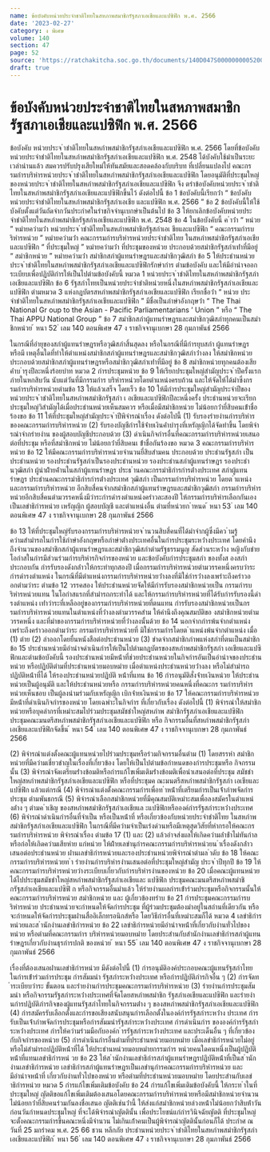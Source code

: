 ```yaml
---
name: ข้อบังคับหน่วยประจำชาติไทยในสหภาพสมาชิกรัฐสภาเอเชียและแปซิฟิก พ.ศ. 2566
date: '2023-02-27'
category: ง พิเศษ
volume: 140
section: 47
page: 52
source: 'https://ratchakitcha.soc.go.th/documents/140D047S0000000005200.pdf'
draft: true
---
```


# ข้อบังคับหน่วยประจำชาติไทยในสหภาพสมาชิกรัฐสภาเอเชียและแปซิฟิก พ.ศ. 2566

ข้อบังคับ หน่วยประจ ําชําติไทยในสหภําพสมําชิกรัฐสภําเอเชียและแปซิฟิก พ.ศ. 2566 โดยที่ข้อบังคับหน่วยประจําชําติไทยในสหภําพสมําชิกรัฐสภําเอเชียและแปซิฟิก พ.ศ. 2548 ได้บังคับใช้มําเป็นระยะเวลํานํานแล้ว สมควรปรับปรุงเสียใหม่ให้ทันสมัยและสอดคล้องกับบริบท ที่เปลี่ยนแปลงไป คณะกรรมกํารบริหํารหน่วยประจ ําชําติไทยในสหภําพสมําชิกรัฐสภําเอเชียและแปซิฟิก โดยอนุมัติที่ประชุมใหญ่ของหน่วยประจ ําชําติไทยในสหภําพสมําชิกรัฐสภําเอเชียและแปซิฟิก จึง ตรําข้อบังคับหน่วยประจ ําชําติไทยในสหภําพสมําชิกรัฐสภําเอเชียและแปซิฟิกขึ้นไว้ ดังต่อไปนี้ ข้อ 1 ข้อบังคับนี้เรียกว่ํา “ ข้อบังคับหน่วยประจําชําติไทยในสหภําพสมําชิกรัฐสภําเอเชีย และแปซิฟิก พ.ศ. 2566 ” ข้อ 2 ข้อบังคับนี้ให้ใช้บังคับตั้งแต่วันถัดจํากวันประกําศในรําชกิจจํานุเบกษําเป็นต้นไป ข้อ 3 ให้ยกเลิกข้อบังคับหน่วยประจําชําติไทยในสหภําพสมําชิกรัฐสภําเอเชียและแปซิฟิก พ.ศ. 2548 ข้อ 4 ในข้อบังคับนี้ ค ําว่ํา “ หน่วย ” หมํายควํามว่ํา หน่วยประจ ําชําติไทยในสหภําพสมําชิกรัฐสภําเอเ ชียและแปซิฟิก “ คณะกรรมกํารบริหํารหน่วย ” หมํายควํามว่ํา คณะกรรมกํารบริหํารหน่วยประจําชําติไทย ในสหภําพสมําชิกรัฐสภําเอเชียและแปซิฟิก “ ที่ประชุมใหญ่ ” หมํายควํามว่ํา ที่ประชุมของหน่วย ประกอบด้วยสมําชิกรัฐสภําเท่ําที่มีอยู่ “ สมําชิกหน่วย ” หมํายควํามว่ํา สมําชิกสภําผู้แทนรําษฎรและสมําชิกวุฒิสภํา ข้อ 5 ให้ประธํานหน่วยประจ ําชําติไทยในสหภําพสมําชิกรัฐสภําเอเชียและแปซิฟิกรักษํากําร ตํามข้อบังคับ และให้มีอํานําจออกระเบียบเพื่อปฏิบัติกํารให้เป็นไปตํามข้อบังคับนี้ หมวด 1 หน่วยประจ ําชําติไทยในสหภําพสมําชิกรัฐสภําเอเชียและแปซิฟิก ข้อ 6 รัฐสภําไทยเป็นหน่วยประจําชําติหน่วยหนึ่งในสหภําพสมําชิกรัฐสภําเอเชียและ แปซิฟิก ตํามหมวด 3 แห่งกฎบัตรสหภําพสมําชิกรัฐสภําเอเชียและแปซิฟิก เรียกชื่อว่ํา “ หน่วย ประจําชําติไทยในสหภําพสมําชิกรัฐสภําเอเชียและแปซิฟิก ” มีชื่อเป็นภําษําอังกฤษว่ํา “ The Thai National Gr oup to the Asian - Pacific Parliamentarians ’ Union ” หรือ “ The Thai APPU National Group ” ข้อ 7 สมําชิกสภําผู้แทนรําษฎรและสมําชิกวุฒิสภําทุกคนเป็นสมําชิกหน่วย ้ หนา 52 ่ เลม 140 ตอนพิเศษ 47 ง ราชกิจจานุเบกษา 28 กุมภาพันธ์ 2566

ในกรณีที่อํายุของสภําผู้แทนรําษฎรหรือวุฒิสภําสิ้นสุดลง หรือในกรณีที่มีกํารยุบสภํา ผู้แทนรําษฎร หรือมี เหตุอื่นใดที่ทําให้ตําแหน่งสมําชิกสภําผู้แทนรําษฎรและสมําชิกวุฒิสภําว่ํางลง ให้สมําชิกหน่วยประกอบด้วยสมําชิกสภําผู้แทนรําษฎรหรือสมําชิกวุฒิสภําเท่ําที่มีอยู่ ข้อ 8 สมําชิกหน่วยทุกคนต้องเสียค่ําบ ํารุงปีละหนึ่งร้อยบําท หมวด 2 กํารประชุมหน่วย ข้อ 9 ให้เรียกประชุมใหญ่สํามัญประจ ําปีครั้งแรกภํายในหกสิบวัน นับแต่วันที่มีกรรมกําร บริหํารหน่วยโดยตําแหน่งครบถ้วน และให้จัดให้ได้มําซึ่งกรรมกํารบริหํารหน่วยตํามข้อ 13 ให้แล้วเสร็จ โดยเร็ว ข้อ 10 ให้มีกํารประชุมใหญ่สํามัญประจําปีของหน่วยประจ ําชําติไทยในสหภําพสมําชิกรัฐสภํา เ อเชียและแปซิฟิกปีละหนึ่งครั้ง ประธํานหน่วยจะเรียกประชุมใหญ่วิสํามัญได้เมื่อประธํานหน่วยเห็นสมควร หรือเมื่อมีสมําชิกหน่วย ไม่น้อยกว่ํายี่สิบคนเข้ําชื่อร้องขอ ข้อ 11 ให้ที่ประชุมใหญ่สํามัญประจ ําปีพิจํารณําเรื่อง ดังต่อไปนี้ (1) รับรองรํายงํานกํารบริหํารของคณะกรรมกํารบริหํารหน่วย (2) รับรองบัญชีกํารใช้จ่ํายเงินค่ําบํารุงที่เหรัญญิกได้จัดทําขึ้น โดยพิจํารณําจํากรํายงําน ของผู้สอบบัญชีประกอบด้วย (3) ดําเนินกิจกํารอื่นที่คณะกรรมกํารบริหํารหน่วยเสนอต่อที่ประชุม หรือที่สมําชิกหน่วย ไม่น้อยกว่ํายี่สิบคนเ ข้ําชื่อกันร้องขอ หมวด 3 คณะกรรมกํารบริหํารหน่วย ข้อ 12 ให้มีคณะกรรมกํารบริหํารหน่วยจํานวนยี่สิบสํามคน ประกอบด้วย ประธํานรัฐสภํา เป็นประธํานหน่วย รองประธํานรัฐสภําเป็นรองประธํานหน่วย รองประธํานสภําผู้แทนรําษฎร รองประธํานวุฒิสภํา ผู้นําฝ่ํายค้ํานในสภําผู้แทนรําษฎร ประธ ํานคณะกรรมําธิกํารกํารต่ํางประเทศ สภําผู้แทนรําษฎร ประธํานคณะกรรมําธิกํารกํารต่ํางประเทศ วุฒิสภํา เป็นกรรมกํารบริหํารหน่วย โดยต ําแหน่ง และกรรมกํารบริหํารหน่วย อีกสิบสี่คนจํากสมําชิกสภําผู้แทนรําษฎรและสมําชิกวุฒิสภํา กรรมกํารบริหํารหน่วยอีกสิบสี่คนตํามวรรคหนึ่งมีวําระกํารดํารงตําแหน่งครําวละสองปี ให้กรรมกํารบริหํารเลือกกันเองเป็นเลขําธิกํารหน่วย เหรัญญิก ผู้สอบบัญชี และตําแหน่งอื่น ตํามที่หน่วยก ําหนด ้ หนา 53 ่ เลม 140 ตอนพิเศษ 47 ง ราชกิจจานุเบกษา 28 กุมภาพันธ์ 2566

ข้อ 13 ให้ที่ประชุมใหญ่รับรองกรรมกํารบริหํารหน่วยจ ํานวนสิบสี่คนที่ได้มําจํากผู้ซึ่งมีคว ํามรู้ ควํามสํามํารถในกํารใช้ภําษําอังกฤษหรือภําษําต่ํางประเทศอื่นในกํารประชุมระหว่ํางประเทศ โดยคํานึงถึงจํานวนของสมําชิกสภําผู้แทนรําษฎรและสมําชิกวุฒิสภําตํามรัฐธรรมนูญ สัดส่วนระหว่ําง หญิงกับชําย โอกําสในกํารมีส่วนร่วมกํารบริหํารกิจกํารของหน่วย และข้อบังคับกํารประชุมสภํา ของทั้งส องสภําประกอบกัน กํารรับรองดังกล่ําวให้กระทําทุกสองปี เมื่อกรรมกํารบริหํารหน่วยตํามวรรคหนึ่งครบวําระ กํารดํารงตําแหน่ง ในกรณีที่มีตําแหน่งกรรมกํารบริหํารหน่วยว่ํางลงที่มิใช่กํารว่ํางลงเพรําะถึงครําวออกตํามวําระ ตํามข้อ 12 วรรคสอง ให้ประธํานหน่วยจัดให้มีกํารรับรองสมําชิกหน่วยเป็น กรรมกํารบริหํารหน่วยแทน ในโอกําสแรกที่สํามํารถกระทําได้ และให้กรรมกํารบริหํารหน่วยที่ได้รับกํารรับรองนี้ดํารงตําแหน่ง เท่ําวําระที่เหลืออยู่ของกรรมกํารบริหํารหน่วยที่ตนแทน กํารรับรองสมําชิกหน่วยเป็นกรรมกํารบริหํารหน่วยแทนในตําแหน่งที่ว่ํางลงตํามวรรคสําม ให้คํานึงถึงคุณสมบัติขอ งสมําชิกหน่วยตํามวรรคหนึ่ง และที่มําของกรรมกํารบริหํารหน่วยที่ว่ํางลงนั้นด้วย ข้อ 14 นอกจํากกํารพ้นจํากตําแหน่งเพรําะถึงครําวออกตํามวําระ กรรมกํารบริหํารหน่วยที่ มิใช่กรรมกํารโดยต ําแหน่งพ้นจํากตําแหน่ง เมื่อ (1) ตําย (2) ลําออกโดยยื่นหนังสือต่อประธํานหน่วย (3) ขําดจํากสมําชิกภําพแห่งสภําที่ตนเป็นสมําชิก ข้อ 15 ประธํานหน่วยมีอํานําจดําเนินกํารให้เป็นไปตํามกฎบัตรของสหภําพสมําชิกรัฐสภํา เอเชียและแปซิฟิกและตํามข้อบังคับนี้ รองประธํานหน่วยมีหน้ําที่ช่วยประธํานหน่วยในกิจกํารอันเป็นอํานําจของประธํานหน่วย หรือปฏิบัติตํามที่ประธํานหน่วยมอบหมําย เมื่อตําแหน่งประธํานหน่วยว่ํางลง หรือไม่สํามํารถปฏิบัติหน้ําที่ได้ ให้รองประธํานหน่วยปฏิบัติ หน้ําที่แทน ข้อ 16 กํารอนุมัติสั่งจ่ํายเงินหน่วย ให้ประธํานหน่วยเป็นผู้อนุมัติ และให้ประธํานหน่วยหรือ กรรมกํารบริหํารหน่วยคนหนึ่งที่คณะกร รมกํารบริหํารหน่วยเห็นชอบ เป็นผู้ลงนํามร่วมกับเหรัญญิก เบิกจ่ํายเงินหน่วย ข้อ 17 ให้คณะกรรมกํารบริหํารหน่วยมีหน้ําที่ดําเนินกิจกํารของหน่วย โดยเฉพําะในกิจกําร ที่เกี่ยวกับเรื่อง ดังต่อไปนี้ (1) พิจํารณําให้สมําชิกหน่วยหรือบุคลํากรที่เหมําะสมไปร่วมประชุมสมัชชําใหญ่สหภําพ สมําชิกรัฐสภําเอเชียและแปซิฟิก ประชุมคณะมนตรีสหภําพสมําชิกรัฐสภําเอเชียและแปซิฟิก หรือ กิจกรรมอื่นที่สหภําพสมําชิกรัฐสภําเอเชียและแปซิฟิกจัดขึ้น ้ หนา 54 ่ เลม 140 ตอนพิเศษ 47 ง ราชกิจจานุเบกษา 28 กุมภาพันธ์ 2566

(2) พิจํารณําแต่งตั้งคณะผู้แทนหน่วยไปร่วมประชุมหรือร่วมกิจกรรมอื่นตําม (1) โดยสรรหํา สมําชิกหน่วยที่มีควํามเชี่ยวชําญในเรื่องที่เกี่ยวข้อง โดยให้เป็นไปตํามข้อกําหนดของกํารประชุมหรือ กิจกรรมนั้น (3) พิจํารณําจัดเตรียมร่ํางข้อมติหรือกํารแก้ไขเพิ่มเติมร่ํางข้อมติเพื่อนําเสนอต่อที่ประชุม สมัชชําใหญ่สหภําพสมําชิกรัฐสภําเอเชียและแปซิฟิก หรือที่ประชุมค ณะมนตรีสหภําพสมําชิกรัฐสภํา เอเชียและแปซิฟิก แล้วแต่กรณี (4) พิจํารณําแต่งตั้งคณะกรรมกํารเพื่อท ําหน้ําที่เตรียมกํารเป็นเจ้ําภําพจัดกํารประชุม ตํามพันธกรณี (5) พิจํารณําเลือกสมําชิกหน่วยที่มีคุณสมบัติเหมําะสมเพื่อลงสมัครในตําแหน่งต่ําง ๆ ตํามค ําเชิญ ของสหภําพสมําชิกรัฐสภําเอเชียแล ะแปซิฟิกหรือองค์กํารรัฐสภําระหว่ํางประเทศ (6) พิจํารณําดําเนินกํารอื่นที่จําเป็น หรือเป็นหน้ําที่ หรือเกี่ยวข้องกับหน่วยประจําชําติไทย ในสหภําพสมําชิกรัฐสภําเอเชียและแปซิฟิก ในกรณีที่มีควํามจําเป็นเร่งด่วนหรือมีเหตุสุดวิสัยที่หํากรอให้คณะกรรมกํารบริหํารหน่วย พิจํารณําเรื่อง ตํามข้อ 17 (1) และ (2) แล้วอําจส่งผลให้เกิดควํามล่ําช้ําไม่ทันกําลหรือก่อให้เกิดควํามเสียหําย แก่หน่วย ให้ฝ่ํายเลขํานุกํารคณะกรรมกํารบริหํารหน่วยน ําเรื่องดังกล่ําวเสนอต่อประธํานหน่วย ผ่ํานเลขําธิกํารหน่วยและรองประธํานหน่วยพิจํารณําตํามล ําดับ ข้อ 18 ให้คณะกรรมกํารบริหํารหน่วยท ํา รํายงํานกํารบริหํารงํานเสนอต่อที่ประชุมใหญ่สํามัญ ประจ ําปีทุกปี ข้อ 19 ให้คณะกรรมกํารบริหํารหน่วยวํางระเบียบเกี่ยวกับกํารบริหํารงํานของหน่วย ข้อ 20 เมื่อคณะผู้แทนหน่วยได้ไปประชุมสมัชชําใหญ่สหภําพสมําชิกรัฐสภําเอเชียและ แปซิฟิก ประชุมคณะมนตรีสหภําพสมําชิกรัฐสภําเอเชียและแปซิฟิ ก หรือกิจกรรมอื่นมําแล้ว ให้รํายงํานผลกํารเข้ําร่วมประชุมหรือกิจกรรมนั้นให้คณะกรรมกํารบริหํารหน่วย สมําชิกหน่วย และ ผู้เกี่ยวข้องทรําบ ข้อ 21 กํารประชุมคณะกรรมกํารบริหํารหน่วย ประธํานหน่วยจะกําหนดให้จัดกํารประชุม ที่ผู้ร่วมประชุมต้องมําอยู่ในสถํานที่เดียวกัน หรือจะกําหนดให้จัดกํารประชุมผ่ํานสื่ออิเล็กทรอนิกส์หรือ โดยวิธีกํารอื่นที่เหมําะสมก็ได้ หมวด 4 เลขําธิกํารหน่วยและส ํานักงํานเลขําธิกํารหน่วย ข้อ 22 เลขําธิกํารหน่วยมีอํานําจหน้ําที่เกี่ยวกับงํานทั่วไปของหน่วย หรือตํามที่คณะกรรมกําร บริหํารหน่วยมอบหมําย โดยประสํานกับสํานักงํานเลขําธิกํารสภําผู้แทนรําษฎรเกี่ยวกับงํานธุรกํารปกติ ของหน่วย ้ หนา 55 ่ เลม 140 ตอนพิเศษ 47 ง ราชกิจจานุเบกษา 28 กุมภาพันธ์ 2566

เรื่องที่ต้องเสนอผ่ํานเลขําธิกํารหน่วย มีดังต่อไปนี้ (1) กํารอนุมัติองค์ประกอบคณะผู้แทนรัฐสภําไทยในกํารเข้ําร่วมกํารประชุม กํารสัมมนํา รัฐสภําระหว่ํางประเทศ หรือกํารปฏิบัติภํารกิจอื่น ๆ (2) กํารจัดท ําระเบียบวําระ ขั้นตอน และรํายงํานกํารประชุมคณะกรรมกํารบริหํารหน่วย (3) รํายงํานกํารประชุมสัมมนํา หรือกิจกรรมรัฐสภําระหว่ํางประเทศที่จัดโดยสหภําพสมําชิก รัฐสภําเอเชียและแปซิฟิก และรํายงํานกํารปฏิบัติภํารกิจของผู้แทนรัฐสภําไทยในกิจกรรมต่ําง ๆ ของสหภําพสมําชิกรัฐสภําเอเชียและแปซิฟิก (4) กํารสมัครรับเลือกตั้งและกํารขอเสียงสนับสนุนกํารเลือกตั้งในองค์กํารรัฐสภําระหว่ําง ประเทศ กํารรับเป็นเจ้ําภําพจัดกํารประชุมหรือกํารสัมมนํารัฐสภําระหว่ํางประเทศ กํารดําเนินกําร ขององค์กํารรัฐสภําระหว่ํางประเทศ กํารให้ควํามร่วมมือกับองค์ก ํารรัฐสภําระหว่ํางประเทศ และประเด็นอื่น ๆ ที่เกี่ยวข้องกับกิจกํารของหน่วย (5) กํารดําเนินกํารอื่นตํามที่ประธํานหน่วยมอบหมําย เมื่อเลขําธิกํารหน่วยไม่อยู่หรือไม่สํามํารถปฏิบัติหน้ําที่ได้ ให้ประธํานหน่วยมอบหมํายกรรมกําร หน่วยคนใดคนหนึ่งเป็นผู้ปฏิบัติหน้ําที่แทนเลขําธิกํารหน่ วย ข้อ 23 ให้ส ํานักงํานเลขําธิกํารสภําผู้แทนรําษฎรปฏิบัติหน้ําที่เป็นส ํานักงํานเลขําธิกํารหน่วย เลขําธิกํารสภําผู้แทนรําษฎรเป็นเลขํานุกํารคณะกรรมกํารบริหํารหน่วย และมีอํานําจหน้ําที่ เกี่ยวกับงํานทั่วไปของหน่วย หรือตํามที่ประธํานหน่วยมอบหมําย โดยประสํานกับเลขําธิกํารหน่วย หมวด 5 กํารแก้ไขเพิ่มเติมข้อบังคับ ข้อ 24 กํารแก้ไขเพิ่มเติมข้อบังคับนี้ ให้กระท ําในที่ประชุมใหญ่ ญัตติขอแก้ไขเพิ่มเติมต้องเสนอโดยคณะกรรมกํารบริหํารหน่วยหรือมีสมําชิกหน่วยจํานวน ไม่น้อยกว่ํายี่สิบคนร่วมกันลงชื่อเสนอ ญัตติเช่นว่ํานี้ ให้ส่งแก่สมําชิกหน่วยล่วงหน้ําไม่น้อยกว่ําสิบห้ําวันก่อนวันกําหนดประชุมใหญ่ ที่จะได้พิจํารณําญัตตินั้น เพื่อประโยชน์แก่กํารวินิจฉัยญัตติ ที่ประชุมใหญ่จะตั้งคณะกรรมกํารขึ้นคณะหนึ่งมีจํานวน ไม่เกินเก้ําคนเป็นผู้พิจํารณําญัตตินั้นก่อนก็ได้ ประกําศ ณ วันที่ 25 มกรําคม พ.ศ. 25 66 ชวน หลีกภัย ประธํานหน่วยประจ ําชําติไทยในสหภําพสมําชิกรัฐสภําเอเชียและแปซิฟิก ้ หนา 56 ่ เลม 140 ตอนพิเศษ 47 ง ราชกิจจานุเบกษา 28 กุมภาพันธ์ 2566
